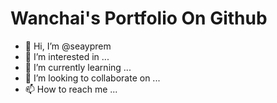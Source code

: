 # Wanchai's Portfolio On Github

- 👋 Hi, I’m @seayprem
- 👀 I’m interested in ...
- 🌱 I’m currently learning ...
- 💞️ I’m looking to collaborate on ...
- 📫 How to reach me ...

<!---
seayprem/seayprem is a ✨ special ✨ repository because its `README.md` (this file) appears on your GitHub profile.
You can click the Preview link to take a look at your changes.
--->

